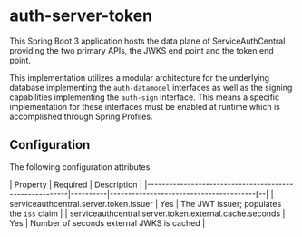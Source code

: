 auth-server-token
=================

This Spring Boot 3 application hosts the data plane of ServiceAuthCentral providing the two primary APIs, the JWKS end point and the token end point.

This implementation utilizes a modular architecture for the underlying database implementing the `auth-datamodel` interfaces as well as the signing capabilities implementing the `auth-sign` interface.  This means a specific implementation for these interfaces must be enabled at runtime which is accomplished through Spring Profiles.


Configuration
-------------

The following configuration attributes:  

| Property                                               | Required | Description                               |
|--------------------------------------------------------|----------|----------------------------------------[--|
| serviceauthcentral.server.token.issuer                 | Yes      | The JWT issuer; populates the `iss` claim |
| serviceauthcentral.server.token.external.cache.seconds | Yes      | Number of seconds external JWKS is cached |
